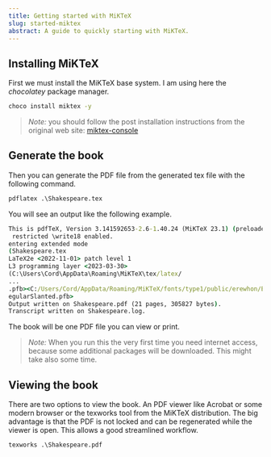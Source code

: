 ```yaml
---
title: Getting started with MiKTeX
slug: started-miktex
abstract: A guide to quickly starting with MiKTeX.
---
```


## Installing MiKTeX

First we must install the MiKTeX base system. I am using here the *chocolatey* package manager.

``` cmd
choco install miktex -y
```

>*Note:* you should follow the post installation instructions from the original web site: [miktex-console](https://miktex.org/howto/miktex-console)

## Generate the book

Then you can generate the PDF file from the generated tex file with the following command. 

``` cmd
pdflatex .\Shakespeare.tex
```

You will see an output like the following example.

``` cmd
This is pdfTeX, Version 3.141592653-2.6-1.40.24 (MiKTeX 23.1) (preloaded format=pdflatex.fmt)
 restricted \write18 enabled.
entering extended mode
(Shakespeare.tex
LaTeX2e <2022-11-01> patch level 1
L3 programming layer <2023-03-30>
(C:\Users\Cord\AppData\Roaming\MiKTeX\tex/latex/
...
.pfb><C:/Users/Cord/AppData/Roaming/MiKTeX/fonts/type1/public/erewhon/Erewhon-R
egularSlanted.pfb>
Output written on Shakespeare.pdf (21 pages, 305827 bytes).
Transcript written on Shakespeare.log.
```

The book will be one PDF file you can view or print.

> *Note:* When you run this the very first time you need internet access, because some additional packages will be downloaded. This might take also some time.

## Viewing the book

There are two options to view the book. An PDF viewer like Acrobat or some modern browser or the texworks tool from the MiKTeX distribution. The big advantage is that the PDF is not locked and can be regenerated while the viewer is open. This allows a good streamlined workflow.

``` cmd
texworks .\Shakespeare.pdf
```

<!-- ---
```
This file is located at: {{ page.path }}
```
--- -->
